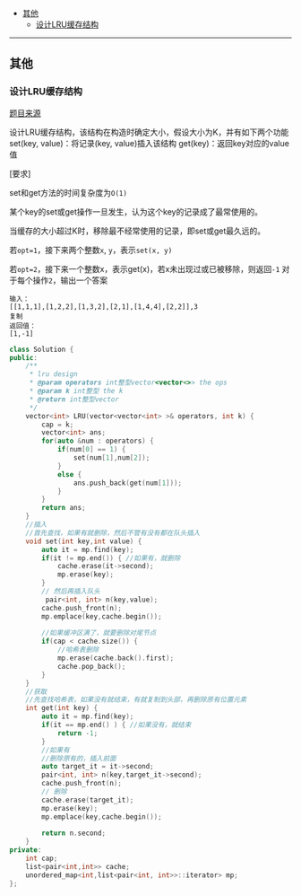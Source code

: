 
- [其他](#其他)
  - [设计LRU缓存结构](#设计lru缓存结构)

-------

## 其他

### 设计LRU缓存结构

[题目来源]()

设计LRU缓存结构，该结构在构造时确定大小，假设大小为K，并有如下两个功能
set(key, value)：将记录(key, value)插入该结构
get(key)：返回key对应的value值

[要求]

set和get方法的时间复杂度为`O(1)`

某个key的set或get操作一旦发生，认为这个key的记录成了最常使用的。

当缓存的大小超过K时，移除最不经常使用的记录，即set或get最久远的。

若`opt=1`，接下来两个整数`x`, `y`，表示`set(x, y)`

若`opt=2`，接下来一个整数x，表示get(x)，若x未出现过或已被移除，则返回`-1`
对于每个操作`2`，输出一个答案

```
输入：
[[1,1,1],[1,2,2],[1,3,2],[2,1],[1,4,4],[2,2]],3
复制
返回值：
[1,-1]
```

```cpp
class Solution {
public:
    /**
     * lru design
     * @param operators int整型vector<vector<>> the ops
     * @param k int整型 the k
     * @return int整型vector
     */
    vector<int> LRU(vector<vector<int> >& operators, int k) {
        cap = k;
        vector<int> ans;
        for(auto &num : operators) {
            if(num[0] == 1) {
                set(num[1],num[2]);
            }
            else {
                ans.push_back(get(num[1]));
            }
        }
        return ans;
    }
    //插入
    //首先查找，如果有就删除，然后不管有没有都在队头插入
    void set(int key,int value) {
        auto it = mp.find(key);
        if(it != mp.end()) { //如果有，就删除
            cache.erase(it->second);
            mp.erase(key);
        }
        // 然后再插入队头
         pair<int, int> n(key,value);
        cache.push_front(n);
        mp.emplace(key,cache.begin());
        
        //如果缓冲区满了，就要删除对尾节点
        if(cap < cache.size()) {
            //哈希表删除
            mp.erase(cache.back().first);
            cache.pop_back();
        }
    }
    //获取
    //先查找哈希表，如果没有就结束，有就复制到头部，再删除原有位置元素
    int get(int key) {
        auto it = mp.find(key);
        if(it == mp.end() ) { //如果没有，就结束
            return -1;
        }
        //如果有
        //删除原有的，插入前面
        auto target_it = it->second;
        pair<int, int> n(key,target_it->second);
        cache.push_front(n);
        // 删除
        cache.erase(target_it);
        mp.erase(key);
        mp.emplace(key,cache.begin());
        
        return n.second;
    }
private:
    int cap;
    list<pair<int,int>> cache;
    unordered_map<int,list<pair<int, int>>::iterator> mp;
};
```
